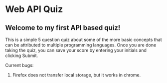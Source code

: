 # Web API Quiz
## Welcome to my first API based quiz!

This is a simple 5 question quiz about some of the more basic concepts that can be attributed to multiple programming languages. Once you are done taking the quiz, you can save your score by entering your initials and clicking Submit.

Current bugs:
1. Firefox does not transfer local storage, but it works in chrome.
